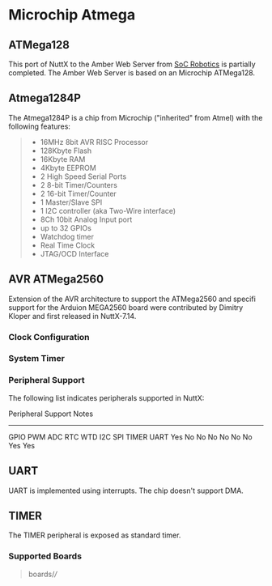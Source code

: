 Microchip Atmega
================

ATMega128
---------

This port of NuttX to the Amber Web Server from [SoC
Robotics](http://www.soc-robotics.com/index.htm) is partially completed.
The Amber Web Server is based on an Microchip ATMega128.

Atmega1284P
-----------

The Atmega1284P is a chip from Microchip (\"inherited\" from Atmel) with
the following features:

> -   16MHz 8bit AVR RISC Processor
> -   128Kbyte Flash
> -   16Kbyte RAM
> -   4Kbyte EEPROM
> -   2 High Speed Serial Ports
> -   2 8-bit Timer/Counters
> -   2 16-bit Timer/Counter
> -   1 Master/Slave SPI
> -   1 I2C controller (aka Two-Wire interface)
> -   8Ch 10bit Analog Input port
> -   up to 32 GPIOs
> -   Watchdog timer
> -   Real Time Clock
> -   JTAG/OCD Interface

AVR ATMega2560
--------------

Extension of the AVR architecture to support the ATMega2560 and specifi
support for the Arduion MEGA2560 board were contributed by Dimitry
Kloper and first released in NuttX-7.14.

### Clock Configuration

### System Timer

### Peripheral Support

The following list indicates peripherals supported in NuttX:

  Peripheral                                Support                         Notes
  ----------------------------------------- ------------------------------- -------
  GPIO PWM ADC RTC WTD I2C SPI TIMER UART   Yes No No No No No No Yes Yes   

UART
----

UART is implemented using interrupts. The chip doesn\'t support DMA.

TIMER
-----

The TIMER peripheral is exposed as standard timer.

### Supported Boards

> boards/*/*
